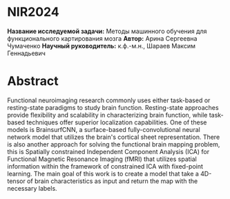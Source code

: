 # NIR2024

**Название исследуемой задачи:** Методы машинного обучения для функционального картирования мозга
**Автор:** Арина Сергеевна Чумаченко
**Научный руководитель:** к.ф.-м.н., Шараев Максим Геннадьевич

Abstract
========

Functional neuroimaging research commonly uses either task-based or resting-state paradigms to study brain function. Resting-state approaches provide flexibility and scalability in characterizing brain function, while task-based techniques offer superior localization capabilities. One of these models is BrainsurfCNN, a surface-based fully-convolutional neural network model that utilizes the brain's cortical sheet representation. There is also another approach for solving the functional brain mapping problem, this is Spatially constrained Independent Component Analysis (ICA) for Functional Magnetic Resonance Imaging (fMRI) that utilizes spatial information within the framework of constrained ICA with fixed-point learning. The main goal of this work is to create a model that take a 4D-tensor of brain characteristics as input and return the map with the necessary labels.
